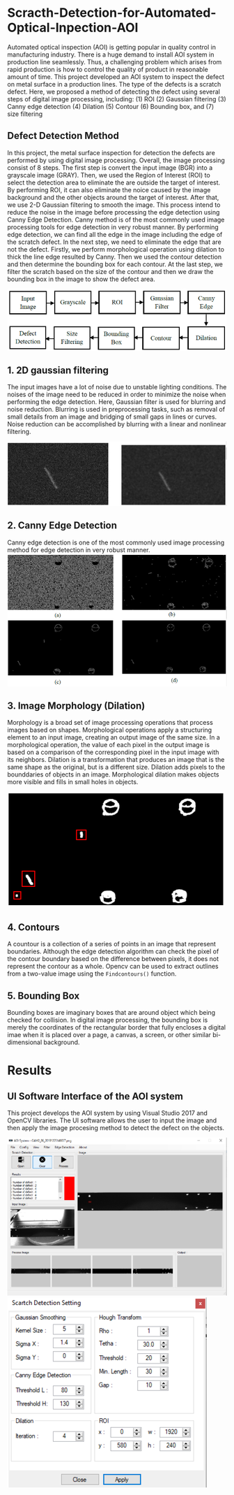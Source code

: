 # Scracth-Detection-for-Automated-Optical-Inpection-AOI

Automated optical inspection (AOI) is getting popular in quality control in manufacturing industry. There is a huge demand to install AOI system in production line seamlessly. Thus, a challenging problem which arises from rapid production is how to control the quality of product in reasonable amount of time.
This project developed an AOI system to inspect the defect on metal surface in a production lines. The type of the defects is a scratch defect. Here, we proposed a method of detecting the defect using several steps of digital image processing, including: 
(1) ROI
(2) Gaussian filtering
(3) Canny edge detection
(4) Dilation
(5) Contour
(6) Bounding box, and 
(7) size filtering

## Defect Detection Method

In this project, the metal surface inspection for detection the defects are performed by using digital image processing. Overall, the image processing consist of 8 steps. The first step is convert the input image (BGR) into a grayscale image (GRAY). Then, we used the Region of Interest (ROI) to select the detection area to eliminate the are outside the target of interest. By performing ROI, it can also eliminate the noice caused by the image background and the other objects around the target of interest. After that, we use 2-D Gaussian filtering to smooth the image. This process intend to reduce the noise in the image before processing the edge detection using Canny Edge Detection. Canny method is of the most commonly used image processing tools for edge detection in very robust manner. By performing edge detection, we can find all the edge in the image including the edge of the scratch defect. In the next step, we need to eliminate the edge that are not the defect. Firstly, we perform morphological operation using dilation to thick the line edge resulted by Canny. Then we used the contour detection and then determine the bounding box for each contour. At the last step, we filter the scratch based on the size of the contour and then we draw the bounding box in the image to show the defect area.

![method](images/method.PNG)

## 1. 2D gaussian filtering

The input images have a lot of noise due to unstable lighting conditions. The noises of the image need to be reduced in order to minimize the noise when performing the edge detection. Here, Gaussian filter is used for blurring and noise reduction. Blurring is used in preprocessing tasks, such as removal of small details from an image and bridging of small gaps in lines or curves. Noise reduction can be accomplished by blurring with a linear and nonlinear filtering.

![Gaussian Filtering](/images/gaussian.PNG)

## 2. Canny Edge Detection

Canny edge detection is one of the most commonly used image processing method for edge detection in very robust manner. 
![Gaussian Filtering](/images/canny-edges.PNG)

## 3. Image Morphology (Dilation)

Morphology is a broad set of image processing operations that process images based on shapes. Morphological operations apply a structuring element to an input image, creating an output image of the same size. In a morphological operation, the value of each pixel in the output image is based on a comparison of the corresponding pixel in the input image with its neighbors. Dilation is a transformation that produces an image that is the same shape as the original, but is a different size. Dilation adds pixels to the bounddaries of objects in an image. Morphological dilation makes objects more visible and fills in small holes in objects.

![dilation](images/results.PNG)


## 4. Contours

A countour is a collection of a series of points in an image that represent boundaries. Although the edge detection algorithm can check the pixel of the contour boundary based on the difference between pixels, it does not represent the contour as a whole. Opencv can be used to extract outlines from a two-value image using the `Findcontours()` function.

## 5. Bounding Box

Bounding boxes are imaginary boxes that are around object which being checked for collision. In digital image processing, the bounding box is merely the coordinates of the rectangular border that fully encloses a digital imae when it is placed over a page, a canvas, a screen, or other similar bi-dimensional background.

# Results

## UI Software Interface of the AOI system

This project develops the AOI system by using Visual Studio 2017 and OpenCV libraries. The UI software allows the user to input the image and then apply the image procesing method to detect the defect on the objects.

![UISoftware](images/user-interface-design-1.PNG)
![UISoftware2](images/user-interface-design-2.PNG)


